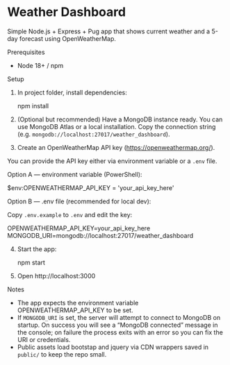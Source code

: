 # Weather Dashboard

Simple Node.js + Express + Pug app that shows current weather and a 5-day forecast using OpenWeatherMap.

Prerequisites
- Node 18+ / npm

Setup
1. In project folder, install dependencies:

   npm install

2. (Optional but recommended) Have a MongoDB instance ready. You can use MongoDB Atlas or a local installation. Copy the connection string (e.g. `mongodb://localhost:27017/weather_dashboard`).

3. Create an OpenWeatherMap API key (https://openweathermap.org/).

You can provide the API key either via environment variable or a `.env` file.

Option A — environment variable (PowerShell):

   $env:OPENWEATHERMAP_API_KEY = 'your_api_key_here'

Option B — .env file (recommended for local dev):

   Copy `.env.example` to `.env` and edit the key:

   OPENWEATHERMAP_API_KEY=your_api_key_here
   MONGODB_URI=mongodb://localhost:27017/weather_dashboard

4. Start the app:

   npm start

4. Open http://localhost:3000

Notes
- The app expects the environment variable OPENWEATHERMAP_API_KEY to be set.
- If `MONGODB_URI` is set, the server will attempt to connect to MongoDB on startup. On success you will see a “MongoDB connected” message in the console; on failure the process exits with an error so you can fix the URI or credentials.
- Public assets load bootstap and jquery via CDN wrappers saved in `public/` to keep the repo small.
